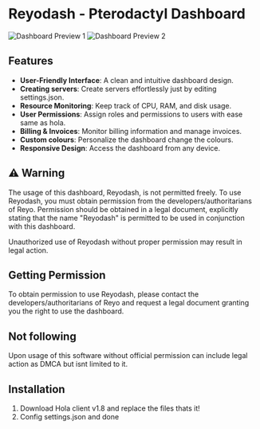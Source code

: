 # Reyodash - Pterodactyl Dashboard

![Dashboard Preview 1](https://i.ibb.co/KynYq20/image.png)
![Dashboard Preview 2](https://i.ibb.co/jzW1Vn7/image.png)

## Features

- **User-Friendly Interface**: A clean and intuitive dashboard design.
- **Creating servers**: Create servers effortlessly just by editing settings.json.
- **Resource Monitoring**: Keep track of CPU, RAM, and disk usage.
- **User Permissions**: Assign roles and permissions to users with ease same as hola.
- **Billing & Invoices**: Monitor billing information and manage invoices.
- **Custom colours**: Personalize the dashboard change the colours.
- **Responsive Design**: Access the dashboard from any device.

## ⚠️ Warning

The usage of this dashboard, Reyodash, is not permitted freely. To use Reyodash, you must obtain permission from the developers/authoritarians of Reyo. Permission should be obtained in a legal document, explicitly stating that the name "Reyodash" is permitted to be used in conjunction with this dashboard.

Unauthorized use of Reyodash without proper permission may result in legal action.

## Getting Permission

To obtain permission to use Reyodash, please contact the developers/authoritarians of Reyo and request a legal document granting you the right to use the dashboard.

## Not following 

Upon usage of this software without official permission can include legal action as DMCA but isnt limited to it.

## Installation

1) Download Hola client v1.8 and replace the files thats it! 
2) Config settings.json and done
